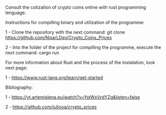 Consult the cotization of crypto coins online with rust programming lenguage.

Instructions for compilling binary and utilization of the programme:

1 - Clone the repository with the next command: git clone https://github.com/NisarLDev/Crypto_Coins_Prices

2 - Into the folder of the project for compilling the programme, execute the next command: cargo run


For more information about Rust and the process of the instalation, look next page:

1 - https://www.rust-lang.org/learn/get-started

Bibliography:

1 - https://yt.artemislena.eu/watch?v=YstWxVrdYZg&listen=false

2 - https://github.com/juliooa/crypto_prices
